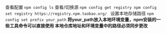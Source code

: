 查看配置
`npm config ls`
查看/切换源
`npm config get registry
npm config set registry https://registry.npm.taobao.org/ `
设置本地存储路径
`npm config set prefix your_path`
**将your_path放入本地环境变量，npm安装的一些工具命令可以直接使用
本地仓库地址和环境变量中的路径必须同步更改**

